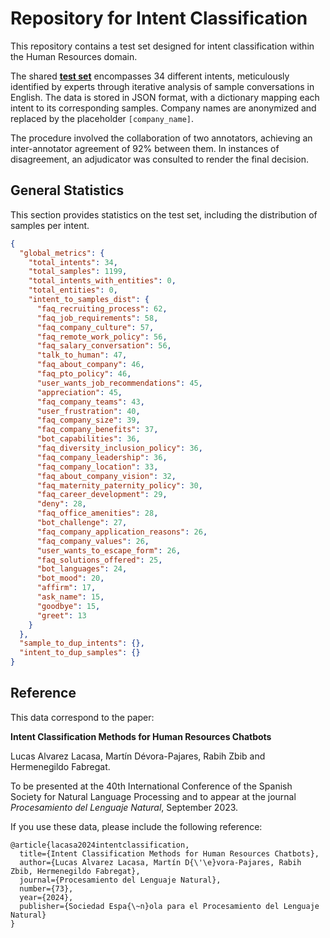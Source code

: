 # Repository for Intent Classification

This repository contains a test set designed for intent classification within the Human Resources domain.

The shared [**test set**](./test_set/intent_classification_system_test_set.json) encompasses 34 different intents,
meticulously
identified by experts through iterative analysis of sample conversations in English.
The data is stored in JSON format, with a dictionary mapping each intent to its corresponding samples. Company names are
anonymized and replaced by the placeholder `[company_name]`.

The procedure involved the collaboration of two annotators, achieving an inter-annotator agreement of 92% between them.
In instances of disagreement, an adjudicator was consulted to render the final decision.

## General Statistics

This section provides statistics on the test set, including the distribution of samples per intent.

```json
{
  "global_metrics": {
    "total_intents": 34,
    "total_samples": 1199,
    "total_intents_with_entities": 0,
    "total_entities": 0,
    "intent_to_samples_dist": {
      "faq_recruiting_process": 62,
      "faq_job_requirements": 58,
      "faq_company_culture": 57,
      "faq_remote_work_policy": 56,
      "faq_salary_conversation": 56,
      "talk_to_human": 47,
      "faq_about_company": 46,
      "faq_pto_policy": 46,
      "user_wants_job_recommendations": 45,
      "appreciation": 45,
      "faq_company_teams": 43,
      "user_frustration": 40,
      "faq_company_size": 39,
      "faq_company_benefits": 37,
      "bot_capabilities": 36,
      "faq_diversity_inclusion_policy": 36,
      "faq_company_leadership": 36,
      "faq_company_location": 33,
      "faq_about_company_vision": 32,
      "faq_maternity_paternity_policy": 30,
      "faq_career_development": 29,
      "deny": 28,
      "faq_office_amenities": 28,
      "bot_challenge": 27,
      "faq_company_application_reasons": 26,
      "faq_company_values": 26,
      "user_wants_to_escape_form": 26,
      "faq_solutions_offered": 25,
      "bot_languages": 24,
      "bot_mood": 20,
      "affirm": 17,
      "ask_name": 15,
      "goodbye": 15,
      "greet": 13
    }
  },
  "sample_to_dup_intents": {},
  "intent_to_dup_samples": {}
}
```

## Reference

This data correspond to the paper:

**Intent Classification Methods for Human Resources Chatbots**

Lucas Alvarez Lacasa, Martín Dévora-Pajares, Rabih Zbib and Hermenegildo Fabregat.

To be presented at the 40th International Conference of the Spanish Society for Natural Language Processing and to
appear at the journal _Procesamiento del Lenguaje Natural_, September 2023.

If you use these data, please include the following reference:

	@article{lacasa2024intentclassification,
	  title={Intent Classification Methods for Human Resources Chatbots},
	  author={Lucas Alvarez Lacasa, Martín D{\'\e}vora-Pajares, Rabih Zbib, Hermenegildo Fabregat},
	  journal={Procesamiento del Lenguaje Natural},
	  number={73},
	  year={2024},
	  publisher={Sociedad Espa{\~n}ola para el Procesamiento del Lenguaje Natural}
	}
